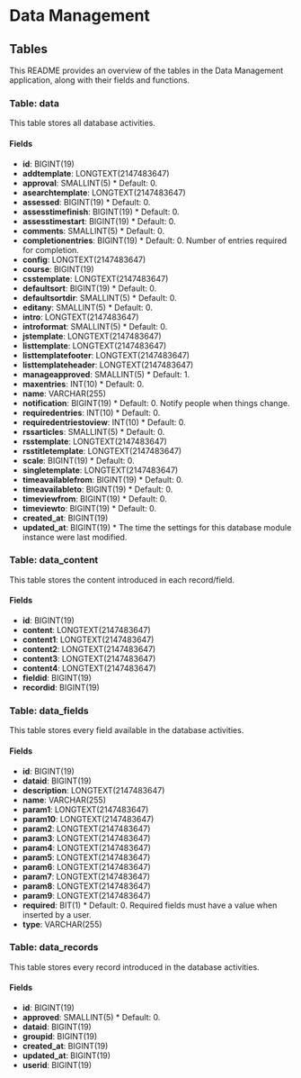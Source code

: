 # Data Management

## Tables

This README provides an overview of the tables in the Data Management application, along with their fields and functions.

### Table: data

This table stores all database activities.

#### Fields

- **id**: BIGINT(19)
- **addtemplate**: LONGTEXT(2147483647)
- **approval**: SMALLINT(5) \* Default: 0.
- **asearchtemplate**: LONGTEXT(2147483647)
- **assessed**: BIGINT(19) \* Default: 0.
- **assesstimefinish**: BIGINT(19) \* Default: 0.
- **assesstimestart**: BIGINT(19) \* Default: 0.
- **comments**: SMALLINT(5) \* Default: 0.
- **completionentries**: BIGINT(19) \* Default: 0. Number of entries required for completion.
- **config**: LONGTEXT(2147483647)
- **course**: BIGINT(19)
- **csstemplate**: LONGTEXT(2147483647)
- **defaultsort**: BIGINT(19) \* Default: 0.
- **defaultsortdir**: SMALLINT(5) \* Default: 0.
- **editany**: SMALLINT(5) \* Default: 0.
- **intro**: LONGTEXT(2147483647)
- **introformat**: SMALLINT(5) \* Default: 0.
- **jstemplate**: LONGTEXT(2147483647)
- **listtemplate**: LONGTEXT(2147483647)
- **listtemplatefooter**: LONGTEXT(2147483647)
- **listtemplateheader**: LONGTEXT(2147483647)
- **manageapproved**: SMALLINT(5) \* Default: 1.
- **maxentries**: INT(10) \* Default: 0.
- **name**: VARCHAR(255)
- **notification**: BIGINT(19) \* Default: 0. Notify people when things change.
- **requiredentries**: INT(10) \* Default: 0.
- **requiredentriestoview**: INT(10) \* Default: 0.
- **rssarticles**: SMALLINT(5) \* Default: 0.
- **rsstemplate**: LONGTEXT(2147483647)
- **rsstitletemplate**: LONGTEXT(2147483647)
- **scale**: BIGINT(19) \* Default: 0.
- **singletemplate**: LONGTEXT(2147483647)
- **timeavailablefrom**: BIGINT(19) \* Default: 0.
- **timeavailableto**: BIGINT(19) \* Default: 0.
- **timeviewfrom**: BIGINT(19) \* Default: 0.
- **timeviewto**: BIGINT(19) \* Default: 0.
- **created_at**: BIGINT(19)
- **updated_at**: BIGINT(19) \* The time the settings for this database module instance were last modified.

### Table: data_content

This table stores the content introduced in each record/field.

#### Fields

- **id**: BIGINT(19)
- **content**: LONGTEXT(2147483647)
- **content1**: LONGTEXT(2147483647)
- **content2**: LONGTEXT(2147483647)
- **content3**: LONGTEXT(2147483647)
- **content4**: LONGTEXT(2147483647)
- **fieldid**: BIGINT(19)
- **recordid**: BIGINT(19)

### Table: data_fields

This table stores every field available in the database activities.

#### Fields

- **id**: BIGINT(19)
- **dataid**: BIGINT(19)
- **description**: LONGTEXT(2147483647)
- **name**: VARCHAR(255)
- **param1**: LONGTEXT(2147483647)
- **param10**: LONGTEXT(2147483647)
- **param2**: LONGTEXT(2147483647)
- **param3**: LONGTEXT(2147483647)
- **param4**: LONGTEXT(2147483647)
- **param5**: LONGTEXT(2147483647)
- **param6**: LONGTEXT(2147483647)
- **param7**: LONGTEXT(2147483647)
- **param8**: LONGTEXT(2147483647)
- **param9**: LONGTEXT(2147483647)
- **required**: BIT(1) \* Default: 0. Required fields must have a value when inserted by a user.
- **type**: VARCHAR(255)

### Table: data_records

This table stores every record introduced in the database activities.

#### Fields

- **id**: BIGINT(19)
- **approved**: SMALLINT(5) \* Default: 0.
- **dataid**: BIGINT(19)
- **groupid**: BIGINT(19)
- **created_at**: BIGINT(19)
- **updated_at**: BIGINT(19)
- **userid**: BIGINT(19)
